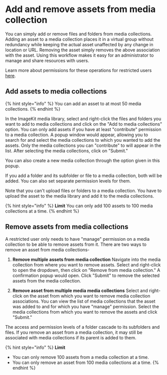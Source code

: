 # Add and remove assets from media collection

You can simply add or remove files and folders from media collections. Adding an asset to a media collection places it in a virtual group without redundancy while keeping the actual asset unaffected by any change in location or URL. Removing the asset simply removes the above association with the asset. Using this workflow makes it easy for an administrator to manage and share resources with users.

Learn more about permissions for these operations for restricted users [here](../collaboration-and-sharing/README.md#permissions).

## Add assets to media collections

{% hint style="info" %}
You can add an asset to at most 50 media collections.
{% endhint %}

In the ImageKit media library, select and right-click the files and folders you want to add to media collections and click on the "Add to media collections" option. You can only add assets if you have at least "contribute" permission to a media collection. A popup window would appear, allowing you to search for and select the media collections to which you wanted to add the assets. Only the media collections you can "contribute" to will appear in the list. After selecting the media collections, click on "Submit." 

You can also create a new media collection through the option given in this popup.

If you add a folder and its subfolder or file to a media collection, both will be added. You can also set separate permission levels for them.

Note that you can't upload files or folders to a media collection. You have to upload the asset to the media library and add it to the media collections.

{% hint style="info" %}
**Limit**
You can only add 100 assets to 100 media collections at a time.
{% endhint %}

## Remove assets from media collections

A restricted user only needs to have "manage" permission on a media collection to be able to remove assets from it. There are two ways to remove an asset from media collections-

1. **Remove multiple assets from media collection**
   Navigate into the media collection from where you want to remove assets. Select and right-click to open the dropdown, then click on "Remove from media collection." A confirmation popup would open. Click "Submit" to remove the selected assets from the media collection.

2. **Remove asset from multiple media media collections**
   Select and right-click on the asset from which you want to remove media collection associations. You can view the list of media collections that the asset was added to and for which you have "manage" permission. Select the media collections from which you want to remove the assets and click "Submit."

The access and permission levels of a folder cascade to its subfolders and files. If you remove an asset from a media collection, it may still be associated with media collections if its parent is added to them.

{% hint style="info" %}
**Limit**
* You can only remove 100 assets from a media collection at a time.
* You can only remove an asset from 100 media collections at a time.
{% endhint %}
